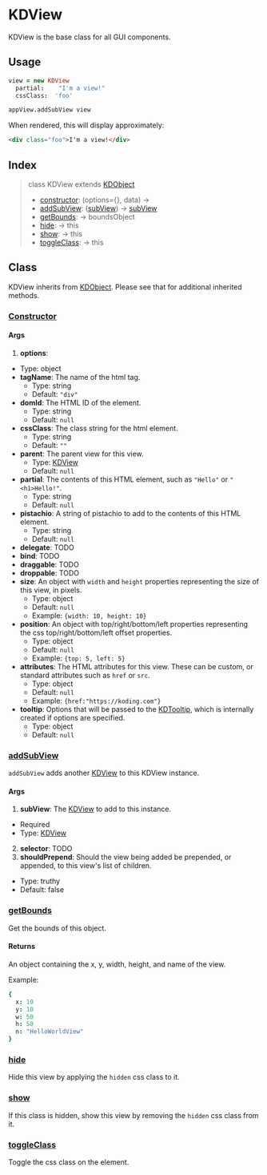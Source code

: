 # KDView

KDView is the base class for all GUI components. 


## Usage

```coffee
view = new KDView
  partial:    "I'm a view!"
  cssClass:  'foo'

appView.addSubView view
```

When rendered, this will display approximately:

```html
<div class="foo">I'm a view!</div>
```


## Index

> class KDView extends [KDObject][kdobject]
>   - [constructor](#constructor): (options={}, data) ->
>   - [addSubView](#addsubview): ([subView][kdview]) -> [subView][kdview]
>   - [getBounds](#getbounds): -> boundsObject
>   - [hide](#hide): -> this
>   - [show](#show): -> this
>   - [toggleClass](#toggleclass): -> this

## Class

KDView inherits from [KDObject][kdobject]. Please see that for additional 
inherited methods.

### [Constructor](https://github.com/koding/kd/blob/master/src/core/view.coffee#L72)

#### Args

1. **options**:
  - Type: object
  - **tagName**: The name of the html tag.
    - Type: string
    - Default: `"div"`
  - **domId**: The HTML ID of the element.
    - Type:   string
    - Default: `null`
  - **cssClass**: The class string for the html element.  
    - Type: string
    - Default: `""`
  - **parent**: The parent view for this view.
    - Type: [KDView](./kdview.md)
    - Default: `null`
  - **partial**: The contents of this HTML element, such as `"Hello"` or 
    `"<h1>Hello!"`.
    - Type: string
    - Default: `null`
  - **pistachio**: A string of pistachio to add to the contents of this HTML 
    element.
    - Type: string
    - Default: `null`
  - **delegate**: TODO
  - **bind**: TODO
  - **draggable**: TODO
  - **droppable**: TODO
  - **size**: An object with `width` and `height` properties representing the 
    size of this view, in pixels.
    - Type: object
    - Default: `null` 
    - Example: `{width: 10, height: 10}`
  - **position**: An object with top/right/bottom/left properties representing 
    the css top/right/bottom/left offset properties.
    - Type: object
    - Default: `null`
    - Example: `{top: 5, left: 5}`
  - **attributes**: The HTML attributes for this view. These can be custom, or 
    standard attributes such as `href` or `src`.
    - Type: object
    - Default: `null`
    - Example: `{href:"https://koding.com"}`
  - **tooltip**: Options that will be passed to the 
    [KDTooltip](./kdtooltip.md), which is internally created if options are 
specified.
    - Type: object
    - Default: `null`

### [addSubView](https://github.com/koding/kd/blob/master/src/core/view.coffee#L439)

`addSubView` adds another [KDView](./kdview.md) to this KDView instance.

#### Args

1. **subView**: The [KDView](./kdview.md) to add to this instance.
  - Required
  - Type: [KDView](./kdview.md)
2. **selector**: TODO
3. **shouldPrepend**: Should the view being added be prepended, or appended, to 
  this view's list of children.
  - Type: truthy
  - Default: false

### [getBounds](https://github.com/koding/kd/blob/master/src/core/view.coffee#L325)

Get the bounds of this object.

#### Returns

An object containing the x, y, width, height, and name of the view.

Example:

```coffee
{
  x: 10
  y: 10
  w: 50
  h: 50
  n: "HelloWorldView"
}
```

### [hide](https://github.com/koding/kd/blob/master/src/core/view.coffee#L336)

Hide this view by applying the `hidden` css class to it.

### [show](https://github.com/koding/kd/blob/master/src/core/view.coffee#L341)

If this class is hidden, show this view by removing the `hidden` css class from 
it.

### [toggleClass](https://github.com/koding/kd/blob/master/src/core/view.coffee#L318)

Toggle the css class on the element.




[kdobject]: ../core/kdobject.md
[kdview]: ./
